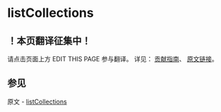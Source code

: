 # listCollections

## ！本页翻译征集中！

请点击页面上方 EDIT THIS PAGE 参与翻译。
详见：
[贡献指南]( https://github.com/JinMuInfo/MongoDB-Manual-zh/blob/master/CONTRIBUTING.md )、
[原文链接](  https://docs.mongodb.com/manual/reference/command/listCollections/  )。

## 参见

原文 - [listCollections]( https://docs.mongodb.com/manual/reference/command/listCollections/ )

